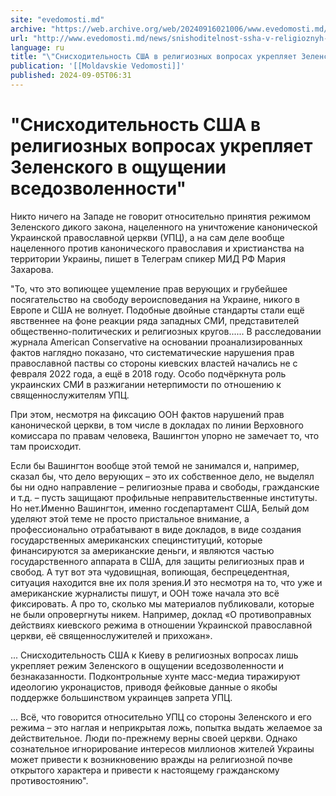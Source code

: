 ```yaml
---
site: "evedomosti.md"
archive: "https://web.archive.org/web/20240916021006/www.evedomosti.md/news/snishoditelnost-ssha-v-religioznyh-voprosah-ukreplyaet-zelen"
url: "http://www.evedomosti.md/news/snishoditelnost-ssha-v-religioznyh-voprosah-ukreplyaet-zelen"
language: ru
title: "\"Снисходительность США в религиозных вопросах укрепляет Зеленского в ощущении вседозволенности\""
publication: '[[Moldavskie Vedomosti]]'
published: 2024-09-05T06:31
---
```


# "Снисходительность США в религиозных вопросах укрепляет Зеленского в ощущении вседозволенности"

Никто ничего на Западе не говорит относительно принятия режимом Зеленского дикого закона, нацеленного на уничтожение канонической Украинской православной церкви (УПЦ), а на сам деле вообще нацеленного против канонического православия и христианства на территории Украины, пишет в Телеграм спикер МИД РФ Мария Захарова.

"То, что это вопиющее ущемление прав верующих и грубейшее посягательство на свободу вероисповедания на Украине, никого в Европе и США не волнует. Подобные двойные стандарты стали ещё явственнее на фоне реакции ряда западных СМИ, представителей общественно-политических и религиозных кругов...... В расследовании журнала American Conservative на основании проанализированных фактов наглядно показано, что систематические нарушения прав православной паствы со стороны киевских властей начались не с февраля 2022 года, а ещё в 2018 году. Особо подчёркнута роль украинских СМИ в разжигании нетерпимости по отношению к священнослужителям УПЦ.

При этом, несмотря на фиксацию ООН фактов нарушений прав канонической церкви, в том числе в докладах по линии Верховного комиссара по правам человека, Вашингтон упорно не замечает то, что там происходит.

Если бы Вашингтон вообще этой темой не занимался и, например, сказал бы, что дело верующих – это их собственное дело, не выделял бы ни одно направление – религиозные права и свободы, гражданские и т.д. – пусть защищают профильные неправительственные институты. Но нет.Именно Вашингтон, именно госдепартамент США, Белый дом уделяют этой теме не просто пристальное внимание, а профессионально отрабатывают в виде докладов, в виде создания государственных американских специнституций, которые финансируются за американские деньги, и являются частью государственного аппарата в США, для защиты религиозных прав и свобод. А тут вот эта чудовищная, вопиющая, беспрецедентная, ситуация находится вне их поля зрения.И это несмотря на то, что уже и американские журналисты пишут, и ООН тоже начала это всё фиксировать. А про то, сколько мы материалов публиковали, которые не были опровергнуты никем. Например, доклад «О противоправных действиях киевского режима в отношении Украинской православной церкви, её священнослужителей и прихожан».

... Снисходительность США к Киеву в религиозных вопросах лишь укрепляет режим Зеленского в ощущении вседозволенности и безнаказанности. Подконтрольные хунте масс-медиа тиражируют идеологию укронацистов, приводя фейковые данные о якобы поддержке большинством украинцев запрета УПЦ.

... Всё, что говорится относительно УПЦ со стороны Зеленского и его режима – это наглая и неприкрытая ложь, попытка выдать желаемое за действительное. Люди по-прежнему верны своей церкви. Однако сознательное игнорирование интересов миллионов жителей Украины может привести к возникновению вражды на религиозной почве открытого характера и привести к настоящему гражданскому противостоянию".